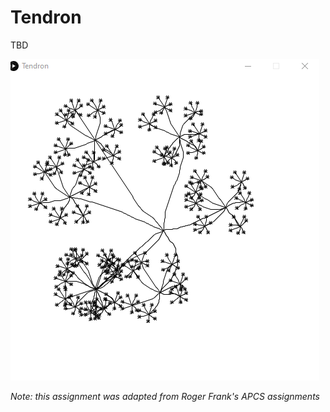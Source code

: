 Tendron
==================

TBD

![Alt text](Tendril.gif)   

*Note: this assignment was adapted from Roger Frank's APCS assignments*
